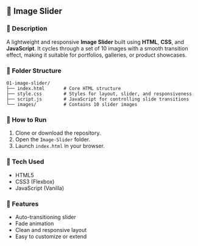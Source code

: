 ## 📸 Image Slider

### 📝 Description
A lightweight and responsive **Image Slider** built using **HTML**, **CSS**, and **JavaScript**. It cycles through a set of 10 images with a smooth transition effect, making it suitable for portfolios, galleries, or product showcases.


### 📂 Folder Structure
```
01-image-slider/
├── index.html       # Core HTML structure
├── style.css        # Styles for layout, slider, and responsiveness
├── script.js        # JavaScript for controlling slide transitions
└── images/          # Contains 10 slider images
```

### 🚀 How to Run
1. Clone or download the repository.
2. Open the `Image-Slider` folder.
3. Launch `index.html` in your browser.


### 🧰 Tech Used
- HTML5
- CSS3 (Flexbox)
- JavaScript (Vanilla)


### 📌 Features
- Auto-transitioning slider
- Fade animation
- Clean and responsive layout
- Easy to customize or extend
